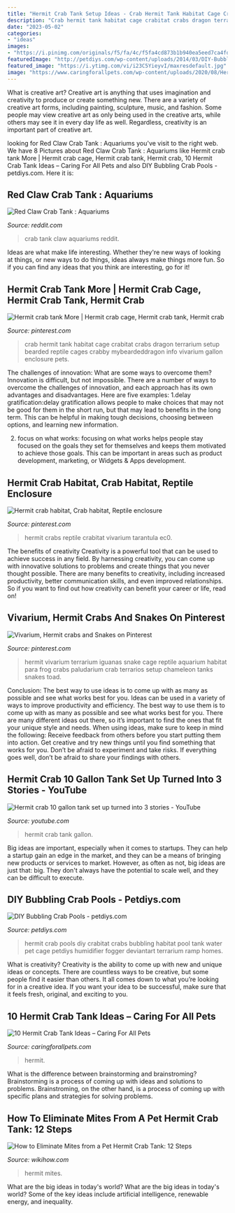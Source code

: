 ```yaml
---
title: "Hermit Crab Tank Setup Ideas - Crab Hermit Tank Habitat Cage Crabitat Crabs Dragon Terrarium Setup Bearded Reptile Cages Crabby Mybeardeddragon Info Vivarium Gallon Enclosure Pets"
description: "Crab hermit tank habitat cage crabitat crabs dragon terrarium setup bearded reptile cages crabby mybeardeddragon info vivarium gallon enclosure pets"
date: "2023-05-02"
categories:
- "ideas"
images:
- "https://i.pinimg.com/originals/f5/fa/4c/f5fa4cd873b1b940ea5eed7ca4fd483c.jpg"
featuredImage: "http://petdiys.com/wp-content/uploads/2014/03/DIY-Bubbling-Water-Pools.jpg"
featured_image: "https://i.ytimg.com/vi/i23C5YieyvI/maxresdefault.jpg"
image: "https://www.caringforallpets.com/wp-content/uploads/2020/08/Hermit-Crab-Tanks.jpg"
---
```



What is creative art?
Creative art is anything that uses imagination and creativity to produce or create something new. There are a variety of creative art forms, including painting, sculpture, music, and fashion. Some people may view creative art as only being used in the creative arts, while others may see it in every day life as well. Regardless, creativity is an important part of creative art.

	

		
looking for Red Claw Crab Tank : Aquariums you've visit to the right web. We have 8 Pictures about Red Claw Crab Tank : Aquariums like Hermit crab tank More | Hermit crab cage, Hermit crab tank, Hermit crab, 10 Hermit Crab Tank Ideas – Caring For All Pets and also DIY Bubbling Crab Pools - petdiys.com. Here it is:
		
    
## Red Claw Crab Tank : Aquariums

<img loading=lazy src="https://i.redd.it/2zfal62tive01.jpg" onerror="this.onerror=null;this.src='https://tse3.mm.bing.net/th?id=OIP.spgKRv4O601D-txUhvftrAHaFj&amp;pid=15.1';" alt="Red Claw Crab Tank : Aquariums">

_Source: reddit.com_

>crab tank claw aquariums reddit. 

	

Ideas are what make life interesting. Whether they're new ways of looking at things, or new ways to do things, ideas always make things more fun. So if you can find any ideas that you think are interesting, go for it!

    
## Hermit Crab Tank More | Hermit Crab Cage, Hermit Crab Tank, Hermit Crab

<img loading=lazy src="https://i.pinimg.com/originals/f5/fa/4c/f5fa4cd873b1b940ea5eed7ca4fd483c.jpg" onerror="this.onerror=null;this.src='https://tse3.mm.bing.net/th?id=OIP.PKNpK1Y6IgbDCyJuBOqCEwHaFj&amp;pid=15.1';" alt="Hermit crab tank More | Hermit crab cage, Hermit crab tank, Hermit crab">

_Source: pinterest.com_

>crab hermit tank habitat cage crabitat crabs dragon terrarium setup bearded reptile cages crabby mybeardeddragon info vivarium gallon enclosure pets. 

	

The challenges of innovation: What are some ways to overcome them?
Innovation is difficult, but not impossible. There are a number of ways to overcome the challenges of innovation, and each approach has its own advantages and disadvantages. Here are five examples:
1.delay gratification:delay gratification allows people to make choices that may not be good for them in the short run, but that may lead to benefits in the long term. This can be helpful in making tough decisions, choosing between options, and learning new information.

2. focus on what works: focusing on what works helps people stay focused on the goals they set for themselves and keeps them motivated to achieve those goals. This can be important in areas such as product development, marketing, or Widgets & Apps development.


    
## Hermit Crab Habitat, Crab Habitat, Reptile Enclosure

<img loading=lazy src="https://i.pinimg.com/736x/a3/27/b9/a327b955b331a723d77f8ff04f148f99.jpg" onerror="this.onerror=null;this.src='https://tse3.mm.bing.net/th?id=OIP.Fijl3aCG2n2FoWknFo-FnwHaFh&amp;pid=15.1';" alt="Hermit crab habitat, Crab habitat, Reptile enclosure">

_Source: pinterest.com_

>hermit crabs reptile crabitat vivarium tarantula ec0. 

	

The benefits of creativity
Creativity is a powerful tool that can be used to achieve success in any field. By harnessing creativity, you can come up with innovative solutions to problems and create things that you never thought possible. There are many benefits to creativity, including increased productivity, better communication skills, and even improved relationships. So if you want to find out how creativity can benefit your career or life, read on!

    
## Vivarium, Hermit Crabs And Snakes On Pinterest

<img loading=lazy src="https://s-media-cache-ak0.pinimg.com/564x/54/9b/3c/549b3c4cd178b30cfe22ae7ea934fc3d.jpg" onerror="this.onerror=null;this.src='https://tse1.mm.bing.net/th?id=OIP.9B7cPQOnlo9dhfHxakmPoAHaKG&amp;pid=15.1';" alt="Vivarium, Hermit crabs and Snakes on Pinterest">

_Source: pinterest.com_

>hermit vivarium terrarium iguanas snake cage reptile aquarium habitat para frog crabs paludarium crab terrarios setup chameleon tanks snakes toad. 

	

Conclusion: The best way to use ideas is to come up with as many as possible and see what works best for you.
Ideas can be used in a variety of ways to improve productivity and efficiency. The best way to use them is to come up with as many as possible and see what works best for you. There are many different ideas out there, so it’s important to find the ones that fit your unique style and needs. When using ideas, make sure to keep in mind the following: Receive feedback from others before you start putting them into action. Get creative and try new things until you find something that works for you. Don’t be afraid to experiment and take risks. If everything goes well, don’t be afraid to share your findings with others.

    
## Hermit Crab 10 Gallon Tank Set Up Turned Into 3 Stories - YouTube

<img loading=lazy src="https://i.ytimg.com/vi/i23C5YieyvI/maxresdefault.jpg" onerror="this.onerror=null;this.src='https://tse4.mm.bing.net/th?id=OIP.pGuUi8I_GWRNOPDNqX71HQHaEK&amp;pid=15.1';" alt="Hermit crab 10 gallon tank set up turned into 3 stories - YouTube">

_Source: youtube.com_

>hermit crab tank gallon. 

	

Big ideas are important, especially when it comes to startups. They can help a startup gain an edge in the market, and they can be a means of bringing new products or services to market. However, as often as not, big ideas are just that: big. They don't always have the potential to scale well, and they can be difficult to execute.

    
## DIY Bubbling Crab Pools - Petdiys.com

<img loading=lazy src="http://petdiys.com/wp-content/uploads/2014/03/DIY-Bubbling-Water-Pools.jpg" onerror="this.onerror=null;this.src='https://tse1.mm.bing.net/th?id=OIP.A3Gt8DLv6cOVeQkqkNo6CgHaE8&amp;pid=15.1';" alt="DIY Bubbling Crab Pools - petdiys.com">

_Source: petdiys.com_

>hermit crab pools diy crabitat crabs bubbling habitat pool tank water pet cage petdiys humidifier fogger deviantart terrarium ramp homes. 

	

What is creativity?
Creativity is the ability to come up with new and unique ideas or concepts. There are countless ways to be creative, but some people find it easier than others. It all comes down to what you’re looking for in a creative idea. If you want your idea to be successful, make sure that it feels fresh, original, and exciting to you.

    
## 10 Hermit Crab Tank Ideas – Caring For All Pets

<img loading=lazy src="https://www.caringforallpets.com/wp-content/uploads/2020/08/Hermit-Crab-Tanks.jpg" onerror="this.onerror=null;this.src='https://tse3.mm.bing.net/th?id=OIP.5R6jGTu6v9y19Glinzk5FgHaHt&amp;pid=15.1';" alt="10 Hermit Crab Tank Ideas – Caring For All Pets">

_Source: caringforallpets.com_

>hermit. 

	

What is the difference between brainstorming and brainstroming?
Brainstorming is a process of coming up with ideas and solutions to problems. Brainstroming, on the other hand, is a process of coming up with specific plans and strategies for solving problems.

    
## How To Eliminate Mites From A Pet Hermit Crab Tank: 12 Steps

<img loading=lazy src="http://www.wikihow.com/images/9/9f/Eliminate-Mites-from-a-Pet-Hermit-Crab-Tank-Step-13.jpg" onerror="this.onerror=null;this.src='https://tse3.mm.bing.net/th?id=OIP.jqYMlK9ExqT9EbCxpncyegHaFj&amp;pid=15.1';" alt="How to Eliminate Mites from a Pet Hermit Crab Tank: 12 Steps">

_Source: wikihow.com_

>hermit mites. 

	

What are the big ideas in today's world?
What are the big ideas in today's world? 
Some of the key ideas include artificial intelligence, renewable energy, and inequality.

